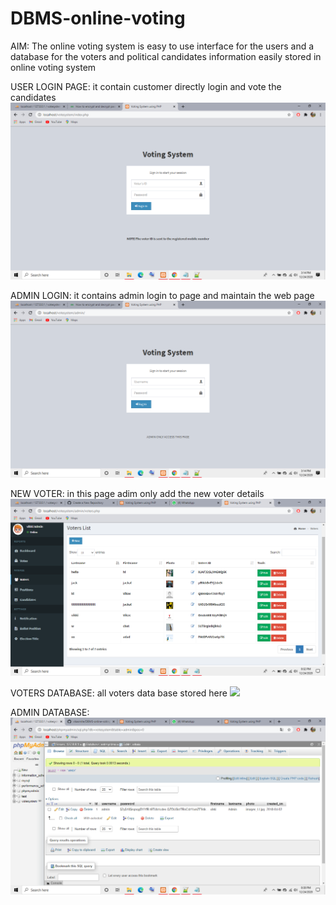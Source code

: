 # DBMS-online-voting
 AIM:
  The online voting system is easy to use interface for the users and a database for the voters and political candidates information easily stored in online voting system 
 
 USER LOGIN PAGE: it contain customer directly  login and vote the candidates
 ![](screenshots/userlogin.PNG)
 
 ADMIN LOGIN: it contains admin login to page and maintain the web page
 ![](screenshots/adminlogin.PNG)
 
 NEW VOTER: in this page adim only add the new voter details 
 ![](screenshots/voteradd.PNG)
 
 VOTERS DATABASE: all voters data base stored here
![](screenshots/userdata.PNG)
 
 ADMIN DATABASE: 
 ![](screenshots/admindata.PNG)
